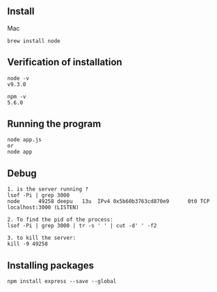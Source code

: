 ## Install 
Mac
    
    brew install node

## Verification of installation 
    node -v
    v9.3.0
    
    npm -v
    5.6.0

## Running the program 
    node app.js
    or 
    node app

## Debug
    1. is the server running ?
    lsof -Pi | grep 3000
    node      49258 deepu   13u  IPv4 0x5b60b3763cd870e9      0t0 TCP localhost:3000 (LISTEN)
    
    2. To find the pid of the process: 
    lsof -Pi | grep 3000 | tr -s ' ' | cut -d' ' -f2

    3. to kill the server: 
    kill -9 49258
        
## Installing packages
    npm install express --save --global 
    
    
